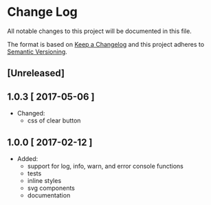 # Change Log
All notable changes to this project will be documented in this file.

The format is based on [Keep a Changelog](http://keepachangelog.com/)  and this project adheres to [Semantic Versioning](http://semver.org/).

## [Unreleased]

## 1.0.3 [ 2017-05-06 ]
* Changed:
    * css of clear button

## 1.0.0 [ 2017-02-12 ]
* Added:
	* support for log, info, warn, and error console functions
	* tests
	* inline styles
	* svg components
	* documentation
